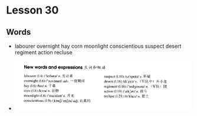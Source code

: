 # Lesson 30

## Words

- labourer overnight hay corn moonlight conscientious suspect desert regiment action recluse

- ![Words](../../../Images/Part3/03/words-30.png)
